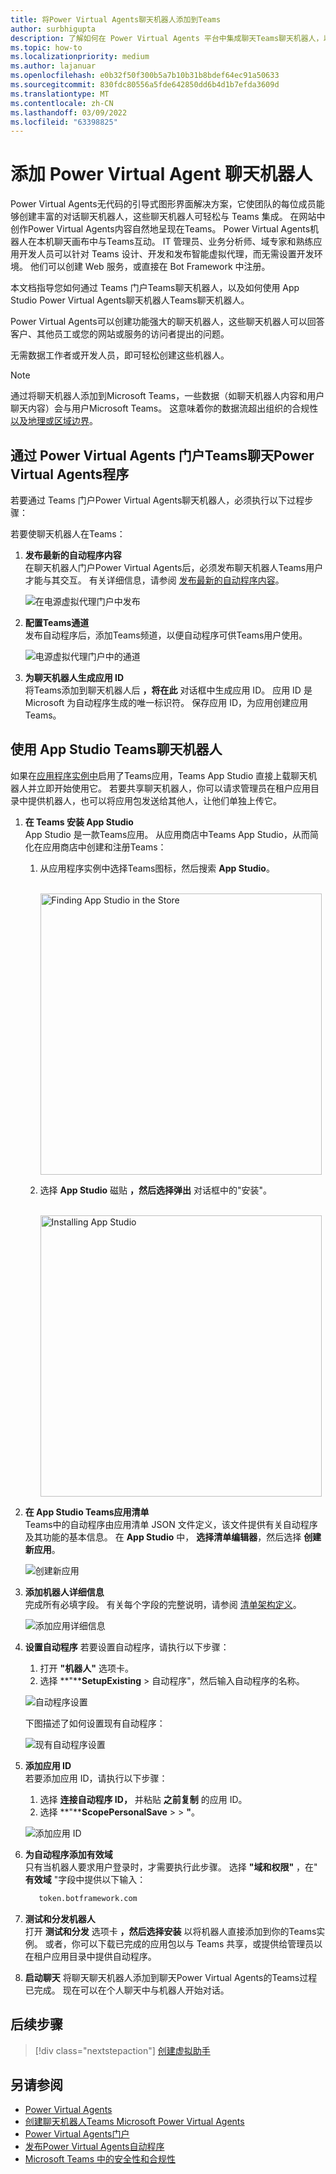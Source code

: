 ```yaml
---
title: 将Power Virtual Agents聊天机器人添加到Teams
author: surbhigupta
description: 了解如何在 Power Virtual Agents 平台中集成聊天Teams聊天机器人，以创建对话聊天机器人并将其与Teams
ms.topic: how-to
ms.localizationpriority: medium
ms.author: lajanuar
ms.openlocfilehash: e0b32f50f300b5a7b10b31b8bdef64ec91a50633
ms.sourcegitcommit: 830fdc80556a5fde642850dd6b4d1b7efda3609d
ms.translationtype: MT
ms.contentlocale: zh-CN
ms.lasthandoff: 03/09/2022
ms.locfileid: "63398825"
---
```

# <a name="add-power-virtual-agents-chatbot"></a>添加 Power Virtual Agent 聊天机器人

Power Virtual Agents无代码的引导式图形界面解决方案，它使团队的每位成员能够创建丰富的对话聊天机器人，这些聊天机器人可轻松与 Teams 集成。 在网站中创作Power Virtual Agents内容自然地呈现在Teams。 Power Virtual Agents机器人在本机聊天画布中与Teams互动。 IT 管理员、业务分析师、域专家和熟练应用开发人员可以针对 Teams 设计、开发和发布智能虚拟代理，而无需设置开发环境。 他们可以创建 Web 服务，或直接在 Bot Framework 中注册。

本文档指导您如何通过 Teams 门户Teams聊天机器人，以及如何使用 App Studio Power Virtual Agents聊天机器人Teams聊天机器人。

Power Virtual Agents可以创建功能强大的聊天机器人，这些聊天机器人可以回答客户、其他员工或您的网站或服务的访问者提出的问题。

无需数据工作者或开发人员，即可轻松创建这些机器人。

> [!NOTE]
> 通过将聊天机器人添加到Microsoft Teams，一些数据（如聊天机器人内容和用户聊天内容）会与用户Microsoft Teams。 这意味着你的数据流超出组织的合规性 [以及地理或区域边界](/power-virtual-agents/data-location)。 <br/>

## <a name="make-your-chatbot-available-in-teams-through-the-power-virtual-agents-portal"></a>通过 Power Virtual Agents 门户Teams聊天Power Virtual Agents程序

若要通过 Teams 门户Power Virtual Agents聊天机器人，必须执行以下过程步骤：

若要使聊天机器人在Teams：

1. **发布最新的自动程序内容**  
在聊天机器人门户Power Virtual Agents后，必须发布聊天机器人Teams用户才能与其交互。 有关详细信息，请参阅 [发布最新的自动程序内容](/power-virtual-agents/publication-fundamentals-publish-channels#publish-the-latest-bot-content)。

   ![在电源虚拟代理门户中发布](../../assets/images/pva-publish.png)

1. **配置Teams通道**  
发布自动程序后，添加Teams频道，以便自动程序可供Teams用户使用。

   ![电源虚拟代理门户中的通道](../../assets/images/pva-channels.png)

1. **为聊天机器人生成应用 ID**  
将Teams添加到聊天机器人后 **，将在此** 对话框中生成应用 ID。 应用 ID 是 Microsoft 为自动程序生成的唯一标识符。 保存应用 ID，为应用创建应用Teams。

## <a name="add-your-bot-to-teams-using-app-studio"></a>使用 App Studio Teams聊天机器人

如果在[应用程序实例中](/microsoftteams/admin-settings)启用了Teams应用，Teams App Studio 直接上载聊天机器人并立即开始使用它。 若要共享聊天机器人，你可以请求管理员在租户应用目录中提供机器人，也可以将应用包发送给其他人，让他们单独上传它。

1. **在 Teams 安装 App Studio**  
App Studio 是一款Teams应用。 从应用商店中Teams App Studio，从而简化在应用商店中创建和注册Teams：

   1. 从应用程序实例中选择Teams图标，然后搜索 **App Studio**。

      &emsp;&emsp; <img  width="450px" alt="Finding App Studio in the Store" src="../../assets/images/get-started/app-studio-store.png"/>

   1. 选择 **App Studio** 磁贴 **，然后选择弹出** 对话框中的"安装"。

      &emsp;&emsp; <img  width="450px" alt="Installing App Studio" src="../../assets/images/get-started/app-studio-install.png"/>

1. **在 App Studio Teams应用清单**  
Teams中的自动程序由应用清单 JSON 文件定义，该文件提供有关自动程序及其功能的基本信息。 在 **App Studio** 中， **选择清单编辑器**，然后选择 **创建新应用**。

    ![创建新应用](../../assets/images/get-started/create-new-app.png)

1. **添加机器人详细信息**  
完成所有必填字段。 有关每个字段的完整说明，请参阅 [清单架构定义](../../resources/schema/manifest-schema.md)。

    ![添加应用详细信息](../../assets/images/get-started/add-app-details.png)

1. **设置自动程序** 若要设置自动程序，请执行以下步骤：
     1. 打开 **"机器人"** 选项卡。
     1. 选择 **"****SetupExisting** >  自动程序"，然后输入自动程序的名称。

   ![自动程序设置](../../assets/images/get-started/bot-set-up.png)

   下图描述了如何设置现有自动程序：

   ![现有自动程序设置](../../assets/images/get-started/existing-bot-set-up.png)

1. **添加应用 ID**  
若要添加应用 ID，请执行以下步骤：  
    1. 选择 **连接自动程序 ID，** 并粘贴 **之前复制** 的应用 ID。
    1. 选择 **"****ScopePersonalSave** >  > **"**。

    ![添加应用 ID](../../assets/images/get-started/add-app-id.png)

1. **为自动程序添加有效域**  
只有当机器人要求用户登录时，才需要执行此步骤。 选择 **"域和权限"** ，在" **有效域** "字段中提供以下输入：

    ```bash
       token.botframework.com
    ```

1. **测试和分发机器人**  
打开 **测试和分发** 选项卡 **，然后选择安装** 以将机器人直接添加到你的Teams实例。 或者，你可以下载已完成的应用包以与 Teams 共享，或提供给管理员以在租户应用目录中提供自动程序。

1. **启动聊天** 将聊天聊天机器人添加到聊天Power Virtual Agents的Teams过程已完成。 现在可以在个人聊天中与机器人开始对话。

## <a name="next-step"></a>后续步骤

> [!div class="nextstepaction"]
> [创建虚拟助手](~/samples/virtual-assistant.md)

## <a name="see-also"></a>另请参阅

* [Power Virtual Agents](/power-virtual-agents/fundamentals-what-is-power-virtual-agents)  
* [创建聊天机器人Teams Microsoft Power Virtual Agents](../bot-features.md#bots-with-power-virtual-agents)
* [Power Virtual Agents门户](https://powervirtualagents.microsoft.com)
* [发布Power Virtual Agents自动程序](/power-virtual-agents/publication-fundamentals-publish-channels)
* [Microsoft Teams 中的安全性和合规性](/MicrosoftTeams/security-compliance-overview)
